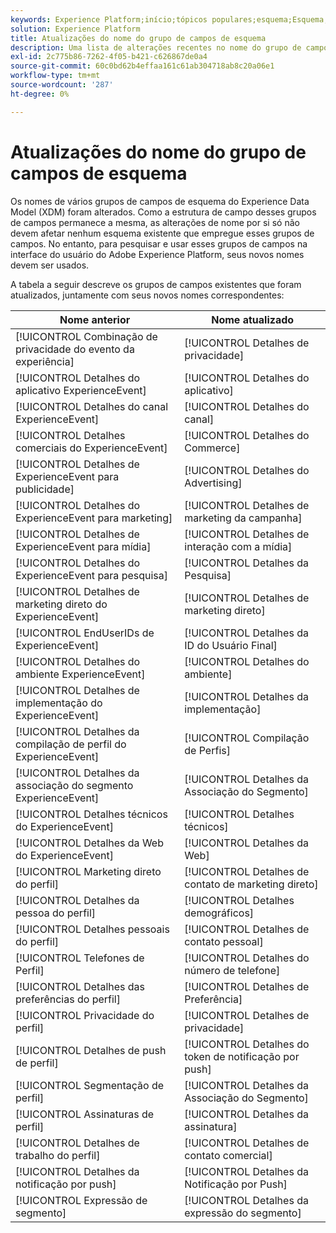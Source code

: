```yaml
---
keywords: Experience Platform;início;tópicos populares;esquema;Esquema;XDM;ExperienceEvent;campos;esquemas;Esquemas;Design de esquema;grupo de campos;grupo de campos;enduserids;usuário final;usuário final;ids;atualizações;
solution: Experience Platform
title: Atualizações do nome do grupo de campos de esquema
description: Uma lista de alterações recentes no nome do grupo de campos do esquema XDM.
exl-id: 2c775b86-7262-4f05-b421-c626867de0a4
source-git-commit: 60c0bd62b4effaa161c61ab304718ab8c20a06e1
workflow-type: tm+mt
source-wordcount: '287'
ht-degree: 0%

---
```



# Atualizações do nome do grupo de campos de esquema

Os nomes de vários grupos de campos de esquema do Experience Data Model (XDM) foram alterados. Como a estrutura de campo desses grupos de campos permanece a mesma, as alterações de nome por si só não devem afetar nenhum esquema existente que empregue esses grupos de campos. No entanto, para pesquisar e usar esses grupos de campos na interface do usuário do Adobe Experience Platform, seus novos nomes devem ser usados.

A tabela a seguir descreve os grupos de campos existentes que foram atualizados, juntamente com seus novos nomes correspondentes:

| Nome anterior | Nome atualizado |
| --- | --- |
| [!UICONTROL Combinação de privacidade do evento da experiência] | [!UICONTROL Detalhes de privacidade] |
| [!UICONTROL Detalhes do aplicativo ExperienceEvent] | [!UICONTROL Detalhes do aplicativo] |
| [!UICONTROL Detalhes do canal ExperienceEvent] | [!UICONTROL Detalhes do canal] |
| [!UICONTROL Detalhes comerciais do ExperienceEvent] | [!UICONTROL Detalhes do Commerce] |
| [!UICONTROL Detalhes de ExperienceEvent para publicidade] | [!UICONTROL Detalhes do Advertising] |
| [!UICONTROL Detalhes do ExperienceEvent para marketing] | [!UICONTROL Detalhes de marketing da campanha] |
| [!UICONTROL Detalhes de ExperienceEvent para mídia] | [!UICONTROL Detalhes de interação com a mídia] |
| [!UICONTROL Detalhes do ExperienceEvent para pesquisa] | [!UICONTROL Detalhes da Pesquisa] |
| [!UICONTROL Detalhes de marketing direto do ExperienceEvent] | [!UICONTROL Detalhes de marketing direto] |
| [!UICONTROL EndUserIDs de ExperienceEvent] | [!UICONTROL Detalhes da ID do Usuário Final] |
| [!UICONTROL Detalhes do ambiente ExperienceEvent] | [!UICONTROL Detalhes do ambiente] |
| [!UICONTROL Detalhes de implementação do ExperienceEvent] | [!UICONTROL Detalhes da implementação] |
| [!UICONTROL Detalhes da compilação de perfil do ExperienceEvent] | [!UICONTROL Compilação de Perfis] |
| [!UICONTROL Detalhes da associação do segmento ExperienceEvent] | [!UICONTROL Detalhes da Associação do Segmento] |
| [!UICONTROL Detalhes técnicos do ExperienceEvent] | [!UICONTROL Detalhes técnicos] |
| [!UICONTROL Detalhes da Web do ExperienceEvent] | [!UICONTROL Detalhes da Web] |
| [!UICONTROL Marketing direto do perfil] | [!UICONTROL Detalhes de contato de marketing direto] |
| [!UICONTROL Detalhes da pessoa do perfil] | [!UICONTROL Detalhes demográficos] |
| [!UICONTROL Detalhes pessoais do perfil] | [!UICONTROL Detalhes de contato pessoal] |
| [!UICONTROL Telefones de Perfil] | [!UICONTROL Detalhes do número de telefone] |
| [!UICONTROL Detalhes das preferências do perfil] | [!UICONTROL Detalhes de Preferência] |
| [!UICONTROL Privacidade do perfil] | [!UICONTROL Detalhes de privacidade] |
| [!UICONTROL Detalhes de push de perfil] | [!UICONTROL Detalhes do token de notificação por push] |
| [!UICONTROL Segmentação de perfil] | [!UICONTROL Detalhes da Associação do Segmento] |
| [!UICONTROL Assinaturas de perfil] | [!UICONTROL Detalhes da assinatura] |
| [!UICONTROL Detalhes de trabalho do perfil] | [!UICONTROL Detalhes de contato comercial] |
| [!UICONTROL Detalhes da notificação por push] | [!UICONTROL Detalhes da Notificação por Push] |
| [!UICONTROL Expressão de segmento] | [!UICONTROL Detalhes da expressão do segmento] |
